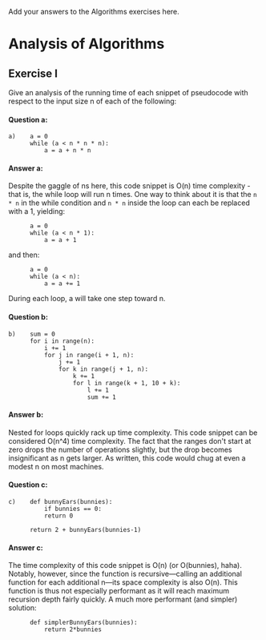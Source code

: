 Add your answers to the Algorithms exercises here.

# Analysis of Algorithms

## Exercise I

Give an analysis of the running time of each snippet of pseudocode with respect to the input size n of each of the following:

#### Question a:

```
a)    a = 0
      while (a < n * n * n):
          a = a + n * n
```

#### Answer a:

Despite the gaggle of ns here, this code snippet is O(n) time complexity - that is, the while loop will run n times. One way to think about it is that the `n * n` in the while condition and `n * n` inside the loop can each be replaced with a 1, yielding:

```
      a = 0
      while (a < n * 1):
          a = a + 1
```

and then:

```
      a = 0
      while (a < n):
          a = a += 1
```

During each loop, a will take one step toward n.

#### Question b:

```
b)    sum = 0
      for i in range(n):
          i += 1
          for j in range(i + 1, n):
              j += 1
              for k in range(j + 1, n):
                  k += 1
                  for l in range(k + 1, 10 + k):
                      l += 1
                      sum += 1
```

#### Answer b:

Nested for loops quickly rack up time complexity. This code snippet can be considered O(n^4) time complexity. The fact that the ranges don't start at zero drops the number of operations slightly, but the drop becomes insignificant as n gets larger. As written, this code would chug at even a modest n on most machines.

#### Question c:

```
c)    def bunnyEars(bunnies):
          if bunnies == 0:
          return 0

      return 2 + bunnyEars(bunnies-1)
```

#### Answer c:

The time complexity of this code snippet is O(n) (or O(bunnies), haha). Notably, however, since the function is recursive—calling an additional function for each additional n—its space complexity is also O(n). This function is thus not especially performant as it will reach maximum recursion depth fairly quickly. A much more performant (and simpler) solution:

```
      def simplerBunnyEars(bunnies):
          return 2*bunnies
```
